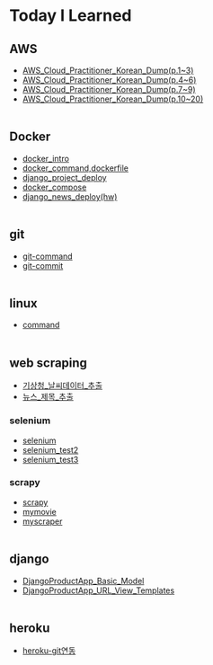 # Today I Learned

## AWS
- [AWS_Cloud_Practitioner_Korean_Dump(p.1~3)](AWS/AWS_Cloud_Practitioner_Korean_Dump(p.1~3).md)
- [AWS_Cloud_Practitioner_Korean_Dump(p.4~6)](AWS/AWS_Cloud_Practitioner_Korean_Dump(p.4~6).md)
- [AWS_Cloud_Practitioner_Korean_Dump(p.7~9)](AWS/AWS_Cloud_Practitioner_Korean_Dump(p.7~9).md)
- [AWS_Cloud_Practitioner_Korean_Dump(p.10~20)](AWS/AWS_Cloud_Practitioner_Korean_Dump(p.10~20).md)
<br/><br/>

## Docker
- [docker_intro](Docker/docker_intro.md)
- [docker_command,dockerfile](Docker/docker_command,dockerfile.md)
- [django_project_deploy](Docker/django_project_deploy.md)
- [docker_compose](Docker/docker_compose.md)
- [django_news_deploy(hw)](Docker/django_news_deploy(hw).md)
  <br/><br/>

## git
- [git-command](git/git-command.md)
- [git-commit](git/git-commit.md)
<br/><br/>


## linux
- [command](linux/command.md)
<br/><br/>


## web scraping
- [기상청_날씨데이터_추출](https://github.com/mementohaeri/TIL/blob/master/web_scrapnig/기상청_날씨데이터_추출.ipynb)
- [뉴스_제목_추출](https://github.com/mementohaeri/TIL/blob/master/web_scrapnig/뉴스_제목_추출.ipynb)
### selenium
- [selenium](web_scrapnig/selenium/selenium.md)
- [selenium_test2](web_scrapnig/selenium/selenium_test2.py)
- [selenium_test3](web_scrapnig/selenium/selenium_test3.py)
### scrapy
- [scrapy](web_scrapnig/scrapy/scrapy.md)
- [mymovie](web_scrapnig/scrapy/mymovie)
- [myscraper](web_scrapnig/scrapy/myscraper)
  <br/><br/>


## django
- [DjangoProductApp_Basic_Model](django/DjangoProductApp_Basic_Model.md)
- [DjangoProductApp_URL_View_Templates](django/DjangoProductApp_URL_View_Templates.md)
<br/><br/>

## heroku
- [heroku-git연동](heroku/heroku-git연동.md)

<br/>
